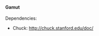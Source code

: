 #### Gamut  
 
Dependencies: 

  - Chuck: [ http://chuck.stanford.edu/doc/ ]( http://chuck.stanford.edu/doc/ ) 
